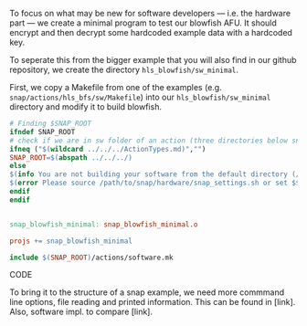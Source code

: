 To focus on what may be new for software developers — i.e. the hardware part — we create a minimal program to test our blowfish AFU. It should encrypt and then decrypt some hardcoded example data with a hardcoded key.

To seperate this from the bigger example that you will also find in our github repository, we create the directory `hls_blowfish/sw_minimal`.

First, we copy a Makefile from one of the examples \(e.g. `snap/actions/hls_bfs/sw/Makefile`\) into our `hls_blowfish/sw_minimal` directory and modify it to build blowfish.

```Makefile
# Finding $SNAP_ROOT
ifndef SNAP_ROOT
# check if we are in sw folder of an action (three directories below snap root)
ifneq ("$(wildcard ../../../ActionTypes.md)","")
SNAP_ROOT=$(abspath ../../../)
else
$(info You are not building your software from the default directory (/path/to/snap/actions/<action_name>/sw) or specified a wrong $$SNAP_ROOT.)
$(error Please source /path/to/snap/hardware/snap_settings.sh or set $$SNAP_ROOT manually.)
endif
endif


snap_blowfish_minimal: snap_blowfish_minimal.o

projs += snap_blowfish_minimal

include $(SNAP_ROOT)/actions/software.mk
```

CODE



To bring it to the structure of a snap example, we need more commmand line options, file reading and printed information. This can be found in \[link\]. Also, software impl. to compare \[link\].

